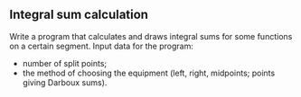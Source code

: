 ## Integral sum calculation ##

Write a program that calculates and draws integral sums for some functions on a certain segment.
Input data for the program: 
 * number of split points;
 * the method of choosing the equipment (left, right, midpoints; points giving Darboux sums).
